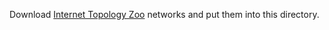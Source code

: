 Download [Internet Topology Zoo](http://www.topology-zoo.org/) networks and put them into this directory.
